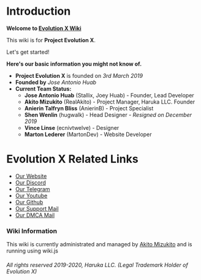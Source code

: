 # Introduction

**Welcome to [Evolution X Wiki](https://wiki.evolution-x.org)**

This wiki is for **Project Evolution X**.

Let's get started!

**Here's our basic information you might not know of.**

* **Project Evolution X** is founded on *3rd March 2019*
* **Founded by** *Jose Antonio Huab*
* **Current Team Status:**
  * **Jose Antonio Huab** (Stallix, Joey Huab) - Founder, Lead Developer
  * **Akito Mizukito** (RealAkito) - Project Manager, Haruka LLC. Founder
  * **Anierin Talfryn Bliss** (AnierinB) - Project Specialist
  * **Shen Wenlin** (hugwalk) - Head Designer - *Resigned on December 2019*
  * **Vince Linse** (ecnivtwelve) - Designer
  * **Marton Lederer** (MartonDev) - Website Developer

# Evolution X Related Links
* [Our Website](https://evolution-x.org)
* [Our Discord](https://evolution-x.org/discord)
* [Our Telegram](https://evolution-x.org/telegram)
* [Our Youtube](https://evolution-x.org/youtube)
* [Our Github](https://github.com/evolution-x)
* [Our Support Mail](mailto:support@evolution-x.org)
* [Our DMCA Mail](mailto:dmca@evolution-x.org)

### Wiki Information

This wiki is currently administrated and managed by [Akito Mizukito](mailto:akito@evolution-x.org) and is running using wiki.js



###### All rights reserved 2019-2020, Haruka LLC. (Legal Trademark Holder of Evolution X)
